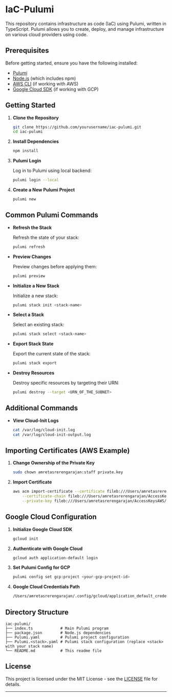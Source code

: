 # IaC-Pulumi

This repository contains infrastructure as code (IaC) using Pulumi, written in TypeScript. Pulumi allows you to create, deploy, and manage infrastructure on various cloud providers using code.

## Prerequisites

Before getting started, ensure you have the following installed:

- [Pulumi](https://www.pulumi.com/docs/get-started/install/)
- [Node.js](https://nodejs.org/en/download/) (which includes npm)
- [AWS CLI](https://aws.amazon.com/cli/) (if working with AWS)
- [Google Cloud SDK](https://cloud.google.com/sdk) (if working with GCP)

## Getting Started

1. **Clone the Repository**

   ```bash
   git clone https://github.com/yourusername/iac-pulumi.git
   cd iac-pulumi
   ```

2. **Install Dependencies**

   ```bash
   npm install
   ```

3. **Pulumi Login**

   Log in to Pulumi using local backend:

   ```bash
   pulumi login --local
   ```

4. **Create a New Pulumi Project**

   ```bash
   pulumi new
   ```

## Common Pulumi Commands

- **Refresh the Stack**

  Refresh the state of your stack:

  ```bash
  pulumi refresh
  ```

- **Preview Changes**

  Preview changes before applying them:

  ```bash
  pulumi preview
  ```

- **Initialize a New Stack**

  Initialize a new stack:

  ```bash
  pulumi stack init <stack-name>
  ```

- **Select a Stack**

  Select an existing stack:

  ```bash
  pulumi stack select <stack-name>
  ```

- **Export Stack State**

  Export the current state of the stack:

  ```bash
  pulumi stack export
  ```

- **Destroy Resources**

  Destroy specific resources by targeting their URN:

  ```bash
  pulumi destroy --target <URN_OF_THE_SUBNET>
  ```

## Additional Commands

- **View Cloud-Init Logs**

  ```bash
  cat /var/log/cloud-init.log
  cat /var/log/cloud-init-output.log
  ```

## Importing Certificates (AWS Example)

1. **Change Ownership of the Private Key**

   ```bash
   sudo chown amretasrerengarajan:staff private.key
   ```

2. **Import Certificate**

   ```bash
   aws acm import-certificate --certificate fileb:///Users/amretasrerengarajan/AccessKeysAWS/demo/ssl-demo/demo_donquixote_me.crt \
       --certificate-chain fileb:///Users/amretasrerengarajan/AccessKeysAWS/demo/ssl-demo/demo_donquixote_me.ca-bundle \
       --private-key fileb:///Users/amretasrerengarajan/AccessKeysAWS/demo/ssl-demo/private.key
   ```

## Google Cloud Configuration

1. **Initialize Google Cloud SDK**

   ```bash
   gcloud init
   ```

2. **Authenticate with Google Cloud**

   ```bash
   gcloud auth application-default login
   ```

3. **Set Pulumi Config for GCP**

   ```bash
   pulumi config set gcp:project <your-gcp-project-id>
   ```

4. **Google Cloud Credentials Path**

   ```bash
   /Users/amretasrerengarajan/.config/gcloud/application_default_credentials.json
   ```

## Directory Structure

```
iac-pulumi/
├── index.ts            # Main Pulumi program
├── package.json        # Node.js dependencies
├── Pulumi.yaml         # Pulumi project configuration
├── Pulumi.<stack>.yaml # Pulumi stack configuration (replace <stack> with your stack name)
└── README.md           # This readme file
```

## License

This project is licensed under the MIT License - see the [LICENSE](LICENSE) file for details.

---



